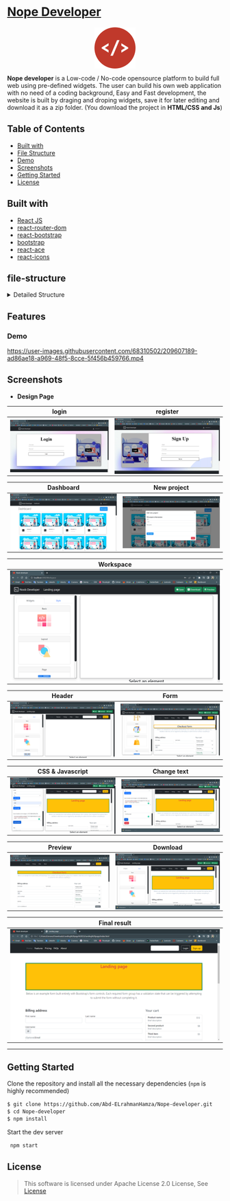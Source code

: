 
# [Nope Developer]()



<p align="center"><img src="Images/logo.png" alt="Nope" width="96" align="center"/></p>

**Nope developer** is a Low-code / No-code opensource platform to build full web using pre-defined widgets. The user can build his own web application with no need of a coding background, Easy and Fast development, the website is built by draging and droping widgets, save it for later editing and download it as a zip folder.  (You download the project in **HTML/CSS and Js**)  


## Table of Contents

- [Built with](#built-with)
- [File Structure](#file-structure)
- [Demo](#demo)
- [Screenshots](#screenshots)
- [Getting Started](#getting-started)
- [License](#license)


## Built with

- [React JS](https://reactjs.org/)
- [react-router-dom](https://reactrouter.com/en/v6.3.0)
- [react-bootstrap](https://react-bootstrap.github.io/)
- [bootstrap](https://getbootstrap.com/)
- [react-ace](https://www.npmjs.com/package/react-ace)
- [react-icons](https://react-icons.github.io/react-icons/)

## file-structure

<details><summary>Detailed Structure</summary>
<p>

```bash
├───buildJson
├───data
├───docs
│   ├───fonts
│   ├───scripts
│   │   └───prettify
│   └───styles
├───public
└───src
    ├───Assets
    │   └───images
    │       ├───services
    │       └───work
    ├───Authentication
    ├───Code snippets
    ├───Components
    │   ├───DesignGroup
    │   ├───DesignMetaDate
    │   ├───Footer
    │   ├───home
    │   │   ├───about
    │   │   ├───homes
    │   │   └───services
    │   ├───Image
    │   ├───Navbar
    │   ├───OptionList
    │   ├───Project
    │   ├───ProjectModal
    │   ├───Projects
    │   ├───SideBar
    │   ├───StyleBar
    │   ├───Widgets
    │   │   ├───Body
    │   │   └───Widget
    │   ├───WidgetSide
    │   └───WorkspaceNavBar
    ├───Containers
    │   ├───Dashboard
    │   ├───EditPage
    │   ├───LandingPage
    │   ├───Login
    │   ├───LoginSignupContainer
    │   ├───PreviewPage
    │   ├───SignUp
    │   └───Workspace
    ├───Contexts
    ├───Helpers
    └───Hooks
  
  
```
  </p>
</details>



## Features

### Demo

https://user-images.githubusercontent.com/68310502/209607189-ad86ae18-a969-48f5-8cce-5f456b459766.mp4

## Screenshots

* **Design Page**

| login | register |
|--|--|
|<img  src="Images/login.png"  alt="login" align="center"/>|<img  src="Images/register.png"  alt="register" align="center"/>|

| Dashboard | New project |
|--|--|
|<img  src="Images/Dashboard.png"  alt="Dashboard" align="center"/>|<img  src="Images/newProject.png"  alt="newProject" align="center"/>|

| Workspace |
|--|
|<img  src="Images/workspace.png"  alt="workspace" align="center"/>|



| Header | Form |
|--|--|
|<img  src="Images/header.png"  alt="header"  align="center"/>|<img  src="Images/form.png"  alt="form" align="center"/>|

| CSS & Javascript | Change text |
|--|--|
|<img  src="Images/add css and javascript.png"  alt="add css and javascript"  align="center"/>|<img  src="Images/change inner text.png"  alt="change inner text" align="center"/>|

| Preview | Download |
|--|--|
|<img  src="Images/preview your work.png"  alt="preview your work"  align="center"/>|<img  src="Images/download your work.png"  alt="download your work" align="center"/>|

| Final result |
|--|
|<img  src="Images/final result.png"  alt="final result"  align="center"/>|


---
## Getting Started

Clone the repository and install all the necessary dependencies (`npm` is highly recommended)

```sh
$ git clone https://github.com/Abd-ELrahmanHamza/Nope-developer.git
$ cd Nope-developer
$ npm install
```
Start the dev server

```sh
 npm start
```

## License

> This software is licensed under Apache License 2.0 License, See [License](./LICENSE)

